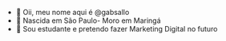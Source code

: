 - 👋 Oii, meu nome aqui é @gabsallo
- 👀 Nascida em São Paulo- Moro em Maringá
- 🌱 Sou estudante e pretendo fazer Marketing Digital no futuro

